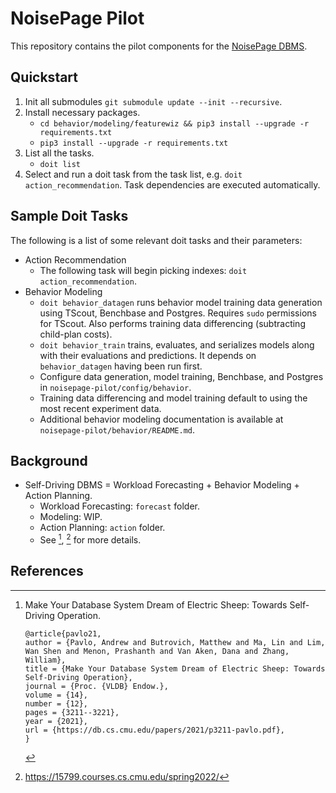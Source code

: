 # NoisePage Pilot

This repository contains the pilot components for the [NoisePage DBMS](https://noise.page/).

## Quickstart

1. Init all submodules `git submodule update --init --recursive`.
2. Install necessary packages.
    - `cd behavior/modeling/featurewiz && pip3 install --upgrade -r requirements.txt`
    - `pip3 install --upgrade -r requirements.txt`
3. List all the tasks.
    - `doit list`
4. Select and run a doit task from the task list, e.g. `doit action_recommendation`.  Task dependencies are executed automatically.

## Sample Doit Tasks

The following is a list of some relevant doit tasks and their parameters:

- Action Recommendation
    - The following task will begin picking indexes: `doit action_recommendation`.
- Behavior Modeling
    - `doit behavior_datagen` runs behavior model training data generation using TScout, Benchbase and Postgres.  Requires `sudo` permissions for TScout. Also performs training data differencing (subtracting child-plan costs).
    - `doit behavior_train` trains, evaluates, and serializes models along with their evaluations and predictions. It depends on `behavior_datagen` having been run first.
    - Configure data generation, model training, Benchbase, and Postgres in `noisepage-pilot/config/behavior`.
    - Training data differencing and model training default to using the most recent experiment data.
    - Additional behavior modeling documentation is available at `noisepage-pilot/behavior/README.md`.

## Background

- Self-Driving DBMS = Workload Forecasting + Behavior Modeling + Action Planning.
    - Workload Forecasting: `forecast` folder.
    - Modeling: WIP.
    - Action Planning: `action` folder.
    - See [^electricsheep], [^15799] for more details.

## References

[^electricsheep]: Make Your Database System Dream of Electric Sheep: Towards Self-Driving Operation.

    ```
    @article{pavlo21,
    author = {Pavlo, Andrew and Butrovich, Matthew and Ma, Lin and Lim, Wan Shen and Menon, Prashanth and Van Aken, Dana and Zhang, William},
    title = {Make Your Database System Dream of Electric Sheep: Towards Self-Driving Operation},
    journal = {Proc. {VLDB} Endow.},
    volume = {14},
    number = {12},
    pages = {3211--3221},
    year = {2021},
    url = {https://db.cs.cmu.edu/papers/2021/p3211-pavlo.pdf},
    }
    ```

[^15799]: https://15799.courses.cs.cmu.edu/spring2022/
